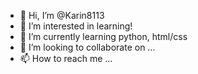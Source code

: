 - 👋 Hi, I’m @Karin8113
- 👀 I’m interested in learning!
- 🌱 I’m currently learning python, html/css
- 💞️ I’m looking to collaborate on ...
- 📫 How to reach me ...

<!---
Karin8113/Karin8113 is a ✨ special ✨ repository because its `README.md` (this file) appears on your GitHub profile.
You can click the Preview link to take a look at your changes.
--->
